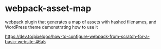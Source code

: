 # webpack-asset-map
webpack plugin that generates a map of assets with hashed filenames, and WordPress theme demonstrating how to use it

https://dev.to/pixelgoo/how-to-configure-webpack-from-scratch-for-a-basic-website-46a5
